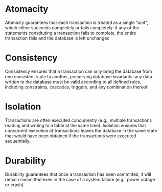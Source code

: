# Atomacity
Atomicity guarantees that each transaction is treated as a single "unit", which either succeeds completely or fails completely: if any of the statements constituting a transaction fails to complete, the entire transaction fails and the database is left unchanged
# Consistency
Consistency ensures that a transaction can only bring the database from one consistent state to another, preserving database invariants: any data written to the database must be valid according to all defined rules, including constraints, cascades, triggers, and any combination thereof.
# Isolation
Transactions are often executed concurrently (e.g., multiple transactions reading and writing to a table at the same time). Isolation ensures that concurrent execution of transactions leaves the database in the same state that would have been obtained if the transactions were executed sequentially.
# Durability
Durability guarantees that once a transaction has been committed, it will remain committed even in the case of a system failure (e.g., power outage or crash).

 